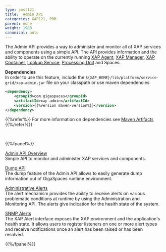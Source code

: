 ```yaml
---
type: post121
title:  Admin API
categories: XAP121, PRM
parent: none
weight: 1900
canonical: auto
---
```





The Admin API provides a way to administer and monitor all of XAP services and components using a simple API. The API provides information and the ability to operate on the currently running [XAP Agent](/product_overview/service-grid.html#gsa), [XAP Manager](/product_overview/service-grid.html#gsm), [XAP Container](/product_overview/service-grid.html#gsc), [Lookup Service](/product_overview/service-grid.html#lus), [Processing Unit](./the-processing-unit-overview.html) and Spaces.


**Dependencies**<br>
In order to use this feature, include the `${XAP_HOME}/lib/platform/service-grid/xap-admin.jar` file on your classpath or use maven dependencies:

```xml
<dependency>
    <groupId>com.gigaspaces</groupId>
    <artifactId>xap-admin</artifactId>
    <version>{{%version maven-version%}}</version>
</dependency>
```
{{%refer%}}
For more information on dependencies see [Maven Artifacts]({{%currentjavaurl%}}/maven-artifacts.html)
{{%/refer%}} 

<br>

{{%fpanel%}}

[Admin API Overview](./administration-and-monitoring-api.html)<br>
Simple API to monitor and administer XAP services and components.

[Dump API](./dump.html)<br>
The dump feature of the Admin API allows to easily generate dump information out of GigaSpaces runtime environment.

[Administrative Alerts](./administrative-alerts.html)<br>
The alert mechanism provides the ability to receive alerts on various problematic conditions at runtime by using the Administration and Monitoring API. The alerts give indication for the health state of the system.


[SNMP Alerts](./snmp-connectivity-via-alert-logging-gateway.html)<br>
The XAP Alert interface exposes the XAP environment and the application's health state. It allows users to register listeners on one or more alert types and receive notifications once an alert has been raised or has been resolved.


{{%/fpanel%}}
